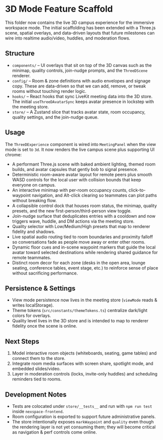 # 3D Mode Feature Scaffold

This folder now contains the live 3D campus experience for the immersive workspace mode. The
initial scaffolding has been extended with a Three.js scene, spatial overlays, and data-driven
layouts that future milestones can wire into realtime audio/video, huddles, and moderation flows.

## Structure

- `components/` – UI overlays that sit on top of the 3D canvas such as the minimap, quality
  controls, join-nudge prompts, and the `ThreeDScene` renderer.
- `config/` – Room & zone definitions with audio envelopes and signage copy. These are data-driven
  so that we can add, remove, or tweak rooms without touching render logic.
- `hooks/` – React hooks that sync LiveKit meeting data into the 3D store. The initial
  `useThreeDAvatarSync` keeps avatar presence in lockstep with the meeting store.
- `store/` – A Zustand slice that tracks avatar state, room occupancy, quality settings, and the
  join-nudge queue.

## Usage

The `ThreeDExperience` component is wired into `MeetingPanel` when the view mode is set to `3d`.
It now renders the live campus scene plus supporting UI chrome:

- A performant Three.js scene with baked ambient lighting, themed room builds, and avatar capsules
  that gently bob to signal presence.
- Deterministic room-aware avatar layout for remote peers plus smooth WASD controls for the local
  user with collision bounds that keep everyone on campus.
- An interactive minimap with per-room occupancy counts, click-to-waypoint navigation, and
  Alt-click clearing so teammates can plot paths without breaking flow.
- A collapsible control dock that houses room status, the minimap, quality presets, and the new
  first-person/third-person view toggle.
- Join-nudge surface that deduplicates entries with a cooldown and now triggers wave, huddle, and
  DM actions via the meeting store.
- Quality selector with Low/Medium/High presets that map to renderer fidelity and shadows.
- Live spatial audio routing tied to room boundaries and proximity falloff so conversations fade as
  people move away or enter other rooms.
- Dynamic floor cues and in-scene waypoint markers that guide the local avatar toward selected
  destinations while rendering shared guidance for remote teammates.
- Distinct room decor for each zone (desks in the open area, lounge seating, conference tables,
  event stage, etc.) to reinforce sense of place without sacrificing performance.

## Persistence & Settings

- View mode persistence now lives in the meeting store (`viewMode` reads & writes localStorage).
- Theme tokens (`src/constants/themeTokens.ts`) centralize dark/light colors for overlays.
- Quality level lives in the 3D store and is intended to map to renderer fidelity once the scene is
  online.

## Next Steps

1. Model interactive room objects (whiteboards, seating, game tables) and connect them to the store.
2. Integrate room media surfaces with screen share, spotlight mode, and embedded slides/video.
3. Layer in moderation controls (locks, invite-only huddles) and scheduling reminders tied to rooms.

## Development Notes

- Tests are colocated under `store/__tests__` and run with `npm run test` inside `nexspace-frontend`.
- Room configuration is exported to support future administrative panels.
- The store intentionally exposes `markWaypoint` and `quality` even though the rendering layer is
  not yet consuming them; they will become critical as navigation & perf controls come online.
